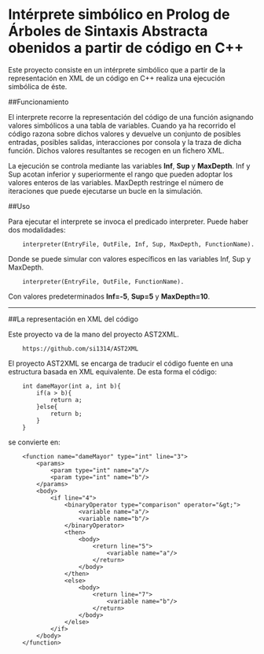 Intérprete simbólico en Prolog de Árboles de Sintaxis Abstracta obenidos a partir de código en C++
===

Este proyecto consiste en un intérprete simbólico que a partir de la representación en XML de un código en C++ realiza una ejecución simbólica de éste.

##Funcionamiento

El interprete recorre la representación del código de una función asignando valores simbólicos a una tabla de variables. Cuando ya ha recorrido el código razona sobre dichos valores y devuelve un conjunto de posibles entradas, posibles salidas, interacciones por consola y la traza de dicha función. Dichos valores resultantes se recogen en un fichero XML.

La ejecución se controla mediante las variables **Inf**, **Sup** y **MaxDepth**. 
Inf y Sup acotan inferior y superiormente el rango que pueden adoptar los valores enteros de las variables.
MaxDepth restringe el número de iteraciones que puede ejecutarse un bucle en la simulación. 

##Uso

Para ejecutar el interprete se invoca el predicado interpreter. Puede haber dos modalidades:

		interpreter(EntryFile, OutFile, Inf, Sup, MaxDepth, FunctionName).
Donde se puede simular con valores específicos en las variables Inf, Sup y MaxDepth.

		interpreter(EntryFile, OutFile, FunctionName).

Con valores predeterminados **Inf=-5**, **Sup=5** y **MaxDepth=10**.

---

##La representación en XML del código

Este proyecto va de la mano del proyecto AST2XML.

		https://github.com/si1314/AST2XML

El proyecto AST2XML se encarga de traducir el código fuente en una estructura basada en XML equivalente. De esta forma el código:

		int dameMayor(int a, int b){
			if(a > b){
				return a;
			}else{
				return b;
			}
		}

se convierte en:

		<function name="dameMayor" type="int" line="3">
		    <params>
		        <param type="int" name="a"/>
		        <param type="int" name="b"/>
		    </params>
		    <body>
		        <if line="4">
		            <binaryOperator type="comparison" operator="&gt;">
		                <variable name="a"/>
		                <variable name="b"/>
		            </binaryOperator>
		            <then>
		                <body>
		                    <return line="5">
		                        <variable name="a"/>
		                    </return>
		                </body>
		            </then>
		            <else>
		                <body>
		                    <return line="7">
		                        <variable name="b"/>
		                    </return>
		                </body>
		            </else>
		        </if>
		    </body>
		</function>

